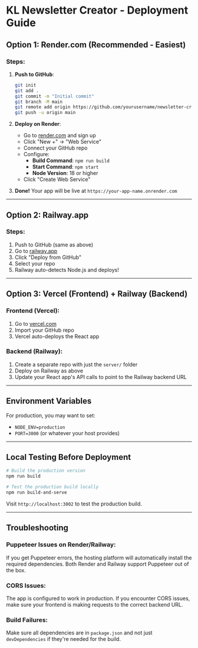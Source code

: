 # KL Newsletter Creator - Deployment Guide

## Option 1: Render.com (Recommended - Easiest)

### Steps:
1. **Push to GitHub**:
   ```bash
   git init
   git add .
   git commit -m "Initial commit"
   git branch -M main
   git remote add origin https://github.com/yourusername/newsletter-creator.git
   git push -u origin main
   ```

2. **Deploy on Render**:
   - Go to [render.com](https://render.com) and sign up
   - Click "New +" → "Web Service"
   - Connect your GitHub repo
   - Configure:
     - **Build Command**: `npm run build`
     - **Start Command**: `npm start`
     - **Node Version**: 18 or higher
   - Click "Create Web Service"

3. **Done!** Your app will be live at `https://your-app-name.onrender.com`

---

## Option 2: Railway.app

### Steps:
1. Push to GitHub (same as above)
2. Go to [railway.app](https://railway.app)
3. Click "Deploy from GitHub"
4. Select your repo
5. Railway auto-detects Node.js and deploys!

---

## Option 3: Vercel (Frontend) + Railway (Backend)

### Frontend (Vercel):
1. Go to [vercel.com](https://vercel.com)
2. Import your GitHub repo
3. Vercel auto-deploys the React app

### Backend (Railway):
1. Create a separate repo with just the `server/` folder
2. Deploy on Railway as above
3. Update your React app's API calls to point to the Railway backend URL

---

## Environment Variables

For production, you may want to set:
- `NODE_ENV=production`
- `PORT=3000` (or whatever your host provides)

---

## Local Testing Before Deployment

```bash
# Build the production version
npm run build

# Test the production build locally
npm run build-and-serve
```

Visit `http://localhost:3002` to test the production build.

---

## Troubleshooting

### Puppeteer Issues on Render/Railway:
If you get Puppeteer errors, the hosting platform will automatically install the required dependencies. Both Render and Railway support Puppeteer out of the box.

### CORS Issues:
The app is configured to work in production. If you encounter CORS issues, make sure your frontend is making requests to the correct backend URL.

### Build Failures:
Make sure all dependencies are in `package.json` and not just `devDependencies` if they're needed for the build.
